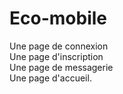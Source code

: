 # Eco-mobile
Une page de connexion  
Une page d'inscription  
Une page de messagerie  
Une page d'accueil.
